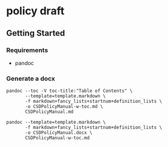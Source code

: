 # policy draft

## Getting Started

### Requirements

+ pandoc

### Generate a docx

    pandoc --toc -V toc-title:"Table of Contents" \
           --template=template.markdown \
           -f markdown+fancy_lists+startnum+definition_lists \
           -o CSDPolicyManual-w-toc.md \
           CSDPolicyManual.md
    
    pandoc --template=template.markdown \
           -f markdown+fancy_lists+startnum+definition_lists \
           -o CSDPolicyManual.docx \
           CSDPolicyManual-w-toc.md
